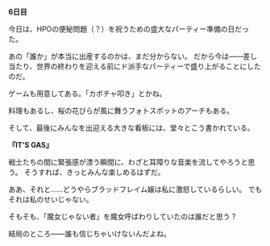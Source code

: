 <!-- title: シオリの日記：6日目 -->

**6日目**

今日は、HPOの便秘問題（？）を祝うための盛大なパーティー準備の日だった。

あの「誰か」が本当に出産するのかは、まだ分からない。
だから今は――差し当たり、世界の終わりを迎える前にド派手なパーティーで盛り上がることにしたのだ。

ゲームも用意してある。「カボチャ叩き」とかね。

料理もあるし、桜の花びらが風に舞うフォトスポットのアーチもある。

そして、最後にみんなを出迎える大きな看板には、堂々とこう書かれている。

**『IT'S GAS』**

戦士たちの間に緊張感が漂う瞬間に、わざと耳障りな音楽を流してやろうと思う。
そうすれば、きっとみんな楽しめるはずだ。

ああ、それと……どうやらブラッドフレイム嬢は私に激怒しているらしい。
でもそれは私のせいじゃない。

そもそも、「魔女じゃない者」を魔女呼ばわりしていたのは誰だと思う？

結局のところ――誰も信じちゃいけないんだよね。
